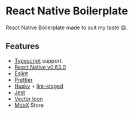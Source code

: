 # React Native Boilerplate

React Native Boilerplate made to suit my taste 😋.

## Features
- [Typescript](https://www.typescriptlang.org/) support.
- [React Native v0.63.0](https://facebook.github.io/react-native/)
- [Eslint](https://eslint.org/)
- [Prettier](https://prettier.io/)
- [Husky](https://github.com/typicode/husky) + [lint-staged](https://github.com/okonet/lint-staged)
- [Jest](https://facebook.github.io/jest/)
- [Vector Icon](https://github.com/oblador/react-native-vector-icons)
- [MobX](https://mobx.js.org/README.html) Store
